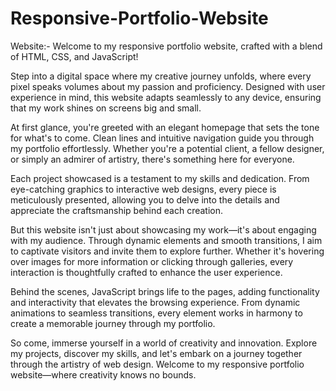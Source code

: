 # Responsive-Portfolio-Website
Website:-
Welcome to my responsive portfolio website, crafted with a blend of HTML, CSS, and JavaScript! 

Step into a digital space where my creative journey unfolds, where every pixel speaks volumes about my passion and proficiency. Designed with user experience in mind, this website adapts seamlessly to any device, ensuring that my work shines on screens big and small.

At first glance, you're greeted with an elegant homepage that sets the tone for what's to come. Clean lines and intuitive navigation guide you through my portfolio effortlessly. Whether you're a potential client, a fellow designer, or simply an admirer of artistry, there's something here for everyone.

Each project showcased is a testament to my skills and dedication. From eye-catching graphics to interactive web designs, every piece is meticulously presented, allowing you to delve into the details and appreciate the craftsmanship behind each creation.

But this website isn't just about showcasing my work—it's about engaging with my audience. Through dynamic elements and smooth transitions, I aim to captivate visitors and invite them to explore further. Whether it's hovering over images for more information or clicking through galleries, every interaction is thoughtfully crafted to enhance the user experience.

Behind the scenes, JavaScript brings life to the pages, adding functionality and interactivity that elevates the browsing experience. From dynamic animations to seamless transitions, every element works in harmony to create a memorable journey through my portfolio.

So come, immerse yourself in a world of creativity and innovation. Explore my projects, discover my skills, and let's embark on a journey together through the artistry of web design. Welcome to my responsive portfolio website—where creativity knows no bounds.
